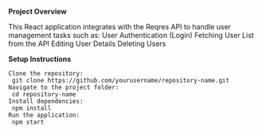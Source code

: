 **Project Overview**

This React application integrates with the Reqres API to handle user management tasks such as:
 User Authentication (Login)
 Fetching User List from the API
 Editing User Details
 Deleting Users
    
**Setup Instructions**

    Clone the repository:
     git clone https://github.com/yourusername/repository-name.git
    Navigate to the project folder:
     cd repository-name
    Install dependencies:
     npm install
    Run the application:
     npm start
